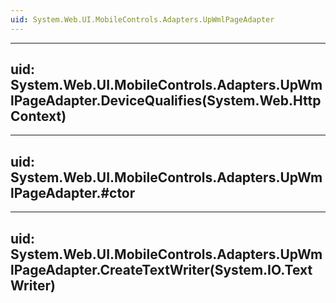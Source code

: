 ```yaml
---
uid: System.Web.UI.MobileControls.Adapters.UpWmlPageAdapter
---
```


---
uid: System.Web.UI.MobileControls.Adapters.UpWmlPageAdapter.DeviceQualifies(System.Web.HttpContext)
---

---
uid: System.Web.UI.MobileControls.Adapters.UpWmlPageAdapter.#ctor
---

---
uid: System.Web.UI.MobileControls.Adapters.UpWmlPageAdapter.CreateTextWriter(System.IO.TextWriter)
---
